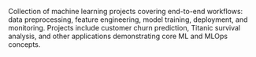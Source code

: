 Collection of machine learning projects covering end-to-end workflows: data preprocessing, feature engineering, model training, deployment, and monitoring. Projects include customer churn prediction, Titanic survival analysis, and other applications demonstrating core ML and MLOps concepts.
